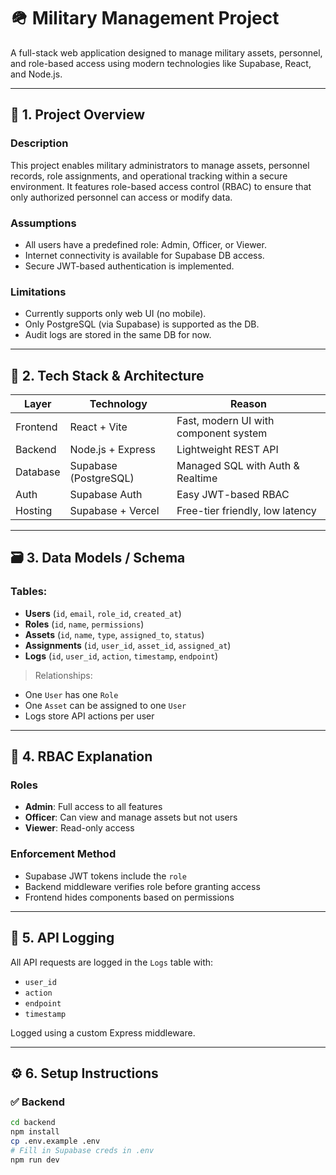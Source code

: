 # 🪖 Military Management Project

A full-stack web application designed to manage military assets, personnel, and role-based access using modern technologies like Supabase, React, and Node.js.

---

## 🚀 1. Project Overview

### Description
This project enables military administrators to manage assets, personnel records, role assignments, and operational tracking within a secure environment. It features role-based access control (RBAC) to ensure that only authorized personnel can access or modify data.

### Assumptions
- All users have a predefined role: Admin, Officer, or Viewer.
- Internet connectivity is available for Supabase DB access.
- Secure JWT-based authentication is implemented.

### Limitations
- Currently supports only web UI (no mobile).
- Only PostgreSQL (via Supabase) is supported as the DB.
- Audit logs are stored in the same DB for now.

---

## 🧱 2. Tech Stack & Architecture

| Layer       | Technology               | Reason                                  |
|------------|--------------------------|-----------------------------------------|
| Frontend   | React + Vite             | Fast, modern UI with component system   |
| Backend    | Node.js + Express        | Lightweight REST API                    |
| Database   | Supabase (PostgreSQL)    | Managed SQL with Auth & Realtime        |
| Auth       | Supabase Auth            | Easy JWT-based RBAC                     |
| Hosting    | Supabase + Vercel        | Free-tier friendly, low latency         |

---

## 🗃️ 3. Data Models / Schema

### Tables:
- **Users** (`id`, `email`, `role_id`, `created_at`)
- **Roles** (`id`, `name`, `permissions`)
- **Assets** (`id`, `name`, `type`, `assigned_to`, `status`)
- **Assignments** (`id`, `user_id`, `asset_id`, `assigned_at`)
- **Logs** (`id`, `user_id`, `action`, `timestamp`, `endpoint`)

> Relationships:
- One `User` has one `Role`
- One `Asset` can be assigned to one `User`
- Logs store API actions per user

---

## 🔐 4. RBAC Explanation

### Roles
- **Admin**: Full access to all features
- **Officer**: Can view and manage assets but not users
- **Viewer**: Read-only access

### Enforcement Method
- Supabase JWT tokens include the `role`
- Backend middleware verifies role before granting access
- Frontend hides components based on permissions

---

## 🧾 5. API Logging

All API requests are logged in the `Logs` table with:
- `user_id`
- `action`
- `endpoint`
- `timestamp`

Logged using a custom Express middleware.

---

## ⚙️ 6. Setup Instructions

### ✅ Backend
```bash
cd backend
npm install
cp .env.example .env
# Fill in Supabase creds in .env
npm run dev
